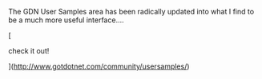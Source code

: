The GDN User Samples area has been radically updated into what I find to be a much more useful interface....

[

check it out!

](http://www.gotdotnet.com/community/usersamples/)